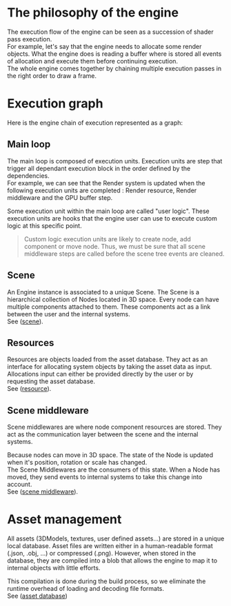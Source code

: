 
# The philosophy of the engine

The execution flow of the engine can be seen as a succession of shader pass execution. <br/>
For example, let's say that the engine needs to allocate some render objects. What the engine does is reading a buffer where is stored all events of allocation and execute them before continuing execution. <br/>
The whole engine comes together by chaining multiple execution passes in the right order to draw a frame.

# Execution graph

Here is the engine chain of execution represented as a graph:

<svg-inline src="architecture_overview_execution.svg"></svg-inline>

## Main loop

The main loop is composed of execution units. Execution units are step that trigger all dependant execution block in the order defined by the dependencies. <br/>
For example, we can see that the Render system is updated when the following execution units are completed : Render resource, Render middleware and the GPU buffer step.

Some execution unit within the main loop are called "user logic". These execution units are hooks that the engine user can use to execute custom logic at this specific point.

> Custom logic execution units are likely to create node, add component or move node. Thus, we must be sure that all scene middleware steps are called before the scene tree events are cleaned.

## Scene

An Engine instance is associated to a unique Scene. The Scene is a hierarchical collection of Nodes located in 3D space. Every node can have multiple components attached to them. These components act as a link between the user and the internal systems. <br/>
See ([scene](scene.md)).

<svg-inline src="architecture_overview_scene_tree.svg"></svg-inline>

## Resources

Resources are objects loaded from the asset database. They act as an interface for allocating system objects by taking the asset data as input. Allocations input can either be provided directly by the user or by requesting the asset database. <br/>
See ([resource](ressource.md)).

## Scene middleware

Scene middlewares are where node component resources are stored. They act as the communication layer between the scene and the internal systems.

Because nodes can move in 3D space. The state of the Node is updated when it's position, rotation or scale has changed. <br/>
The Scene Middlewares are the consumers of this state. When a Node has moved, they send events to internal systems to take this change into account. <br/>
See ([scene middleware](scene_middleware.md)).

# Asset management

All assets (3DModels, textures, user defined assets...) are stored in a unique local database. Asset files are written either in a human-readable format (.json, .obj, ...) or compressed (.png). However, when stored in the database, they are compiled into a blob that allows the engine to map it to internal objects with little efforts.

This compilation is done during the build process, so we eliminate the runtime overhead of loading and decoding file formats. <br/>
See ([asset database](asset_database.md))